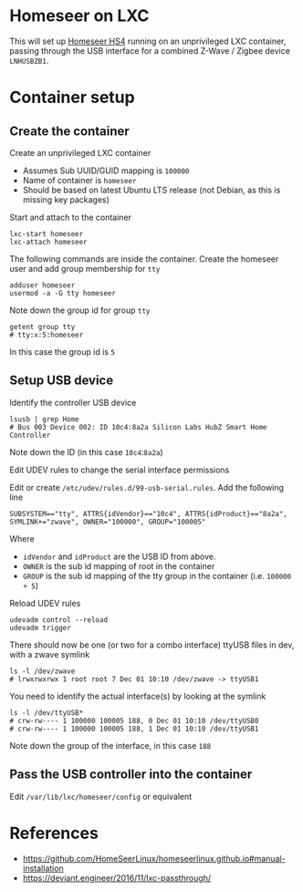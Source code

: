 # Homeseer on LXC

This will set up [Homeseer HS4](https://homeseer.com) running on an unprivileged LXC container, passing through the USB interface for a combined Z-Wave / Zigbee device `LNHUSBZB1`.


# Container setup

## Create the container

Create an unprivileged LXC container
* Assumes Sub UUID/GUID mapping is `100000`
* Name of container is `homeseer`
* Should be based on latest Ubuntu LTS release (not Debian, as this is missing key packages)

Start and attach to the container
```
lxc-start homeseer
lxc-attach homeseer
```
The following commands are inside the container.
Create the homeseer user and add group membership for `tty`
```
adduser homeseer
usermod -a -G tty homeseer
```
Note down the group id for group `tty`
```
getent group tty
# tty:x:5:homeseer
```
In this case the group id is `5`

## Setup USB device

Identify the controller USB device

```
lsusb | grep Home
# Bus 003 Device 002: ID 10c4:8a2a Silicon Labs HubZ Smart Home Controller
```

Note down the ID (in this case `10c4`:`8a2a`)

Edit UDEV rules to change the serial interface permissions

Edit or create `/etc/udev/rules.d/99-usb-serial.rules`. Add the following line
```
SUBSYSTEM=="tty", ATTRS{idVendor}=="10c4", ATTRS{idProduct}=="8a2a", SYMLINK+="zwave", OWNER="100000", GROUP="100005"
```

Where 
* `idVendor` and `idProduct` are the USB ID from above.
* `OWNER` is the sub id mapping of root in the container
* `GROUP` is the sub id mapping of the tty group in the container (i.e. `100000 + 5`)

Reload UDEV rules
```
udevadm control --reload
udevadm trigger
```

There should now be one (or two for a combo interface) ttyUSB files in dev, with a zwave symlink
```
ls -l /dev/zwave
# lrwxrwxrwx 1 root root 7 Dec 01 10:10 /dev/zwave -> ttyUSB1
```
You need to identify the actual interface(s) by looking at the symlink
```
ls -l /dev/ttyUSB*
# crw-rw---- 1 100000 100005 188, 0 Dec 01 10:10 /dev/ttyUSB0
# crw-rw---- 1 100000 100005 188, 1 Dec 01 10:10 /dev/ttyUSB1
```

Note down the group of the interface, in this case `188`


## Pass the USB controller into the container

Edit `/var/lib/lxc/homeseer/config` or equivalent


# References
* https://github.com/HomeSeerLinux/homeseerlinux.github.io#manual-installation
* https://deviant.engineer/2016/11/lxc-passthrough/
